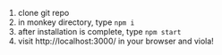 1. clone git repo
2. in monkey directory, type `npm i`
3. after installation is complete, type `npm start`
4. visit http://localhost:3000/ in your browser and viola!
